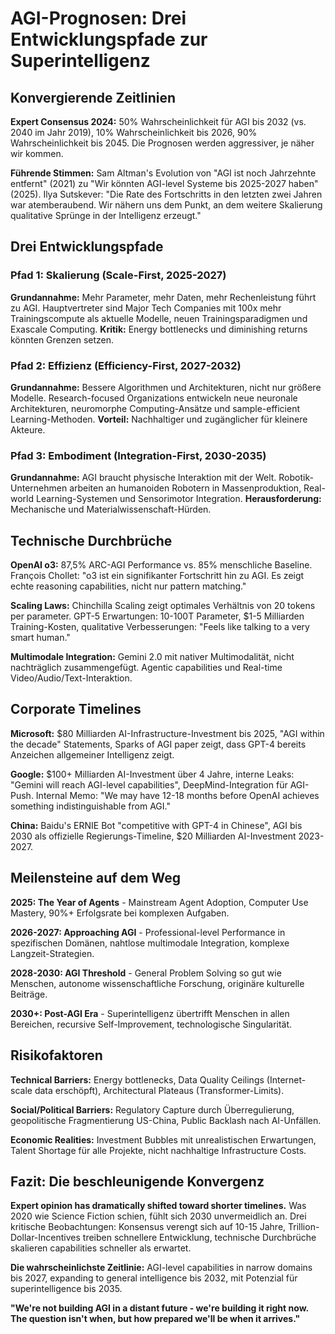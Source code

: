 # AGI-Prognosen: Drei Entwicklungspfade zur Superintelligenz

## Konvergierende Zeitlinien

**Expert Consensus 2024:** 50% Wahrscheinlichkeit für AGI bis 2032 (vs. 2040 im Jahr 2019), 10% Wahrscheinlichkeit bis 2026, 90% Wahrscheinlichkeit bis 2045. Die Prognosen werden aggressiver, je näher wir kommen.

**Führende Stimmen:** Sam Altman's Evolution von "AGI ist noch Jahrzehnte entfernt" (2021) zu "Wir könnten AGI-level Systeme bis 2025-2027 haben" (2025). Ilya Sutskever: "Die Rate des Fortschritts in den letzten zwei Jahren war atemberaubend. Wir nähern uns dem Punkt, an dem weitere Skalierung qualitative Sprünge in der Intelligenz erzeugt."

## Drei Entwicklungspfade

### Pfad 1: Skalierung (Scale-First, 2025-2027)
**Grundannahme:** Mehr Parameter, mehr Daten, mehr Rechenleistung führt zu AGI. Hauptvertreter sind Major Tech Companies mit 100x mehr Trainingscompute als aktuelle Modelle, neuen Trainingsparadigmen und Exascale Computing. **Kritik:** Energy bottlenecks und diminishing returns könnten Grenzen setzen.

### Pfad 2: Effizienz (Efficiency-First, 2027-2032)
**Grundannahme:** Bessere Algorithmen und Architekturen, nicht nur größere Modelle. Research-focused Organizations entwickeln neue neuronale Architekturen, neuromorphe Computing-Ansätze und sample-efficient Learning-Methoden. **Vorteil:** Nachhaltiger und zugänglicher für kleinere Akteure.

### Pfad 3: Embodiment (Integration-First, 2030-2035)
**Grundannahme:** AGI braucht physische Interaktion mit der Welt. Robotik-Unternehmen arbeiten an humanoiden Robotern in Massenproduktion, Real-world Learning-Systemen und Sensorimotor Integration. **Herausforderung:** Mechanische und Materialwissenschaft-Hürden.

## Technische Durchbrüche

**OpenAI o3:** 87,5% ARC-AGI Performance vs. 85% menschliche Baseline. François Chollet: "o3 ist ein signifikanter Fortschritt hin zu AGI. Es zeigt echte reasoning capabilities, nicht nur pattern matching."

**Scaling Laws:** Chinchilla Scaling zeigt optimales Verhältnis von 20 tokens per parameter. GPT-5 Erwartungen: 10-100T Parameter, $1-5 Milliarden Training-Kosten, qualitative Verbesserungen: "Feels like talking to a very smart human."

**Multimodale Integration:** Gemini 2.0 mit nativer Multimodalität, nicht nachträglich zusammengefügt. Agentic capabilities und Real-time Video/Audio/Text-Interaktion.

## Corporate Timelines

**Microsoft:** $80 Milliarden AI-Infrastructure-Investment bis 2025, "AGI within the decade" Statements, Sparks of AGI paper zeigt, dass GPT-4 bereits Anzeichen allgemeiner Intelligenz zeigt.

**Google:** $100+ Milliarden AI-Investment über 4 Jahre, interne Leaks: "Gemini will reach AGI-level capabilities", DeepMind-Integration für AGI-Push. Internal Memo: "We may have 12-18 months before OpenAI achieves something indistinguishable from AGI."

**China:** Baidu's ERNIE Bot "competitive with GPT-4 in Chinese", AGI bis 2030 als offizielle Regierungs-Timeline, $20 Milliarden AI-Investment 2023-2027.

## Meilensteine auf dem Weg

**2025: The Year of Agents** - Mainstream Agent Adoption, Computer Use Mastery, 90%+ Erfolgsrate bei komplexen Aufgaben.

**2026-2027: Approaching AGI** - Professional-level Performance in spezifischen Domänen, nahtlose multimodale Integration, komplexe Langzeit-Strategien.

**2028-2030: AGI Threshold** - General Problem Solving so gut wie Menschen, autonome wissenschaftliche Forschung, originäre kulturelle Beiträge.

**2030+: Post-AGI Era** - Superintelligenz übertrifft Menschen in allen Bereichen, recursive Self-Improvement, technologische Singularität.

## Risikofaktoren

**Technical Barriers:** Energy bottlenecks, Data Quality Ceilings (Internet-scale data erschöpft), Architectural Plateaus (Transformer-Limits).

**Social/Political Barriers:** Regulatory Capture durch Überregulierung, geopolitische Fragmentierung US-China, Public Backlash nach AI-Unfällen.

**Economic Realities:** Investment Bubbles mit unrealistischen Erwartungen, Talent Shortage für alle Projekte, nicht nachhaltige Infrastructure Costs.

## Fazit: Die beschleunigende Konvergenz

**Expert opinion has dramatically shifted toward shorter timelines.** Was 2020 wie Science Fiction schien, fühlt sich 2030 unvermeidlich an. Drei kritische Beobachtungen: Konsensus verengt sich auf 10-15 Jahre, Trillion-Dollar-Incentives treiben schnellere Entwicklung, technische Durchbrüche skalieren capabilities schneller als erwartet.

**Die wahrscheinlichste Zeitlinie:** AGI-level capabilities in narrow domains bis 2027, expanding to general intelligence bis 2032, mit Potenzial für superintelligence bis 2035.

**"We're not building AGI in a distant future - we're building it right now. The question isn't when, but how prepared we'll be when it arrives."**